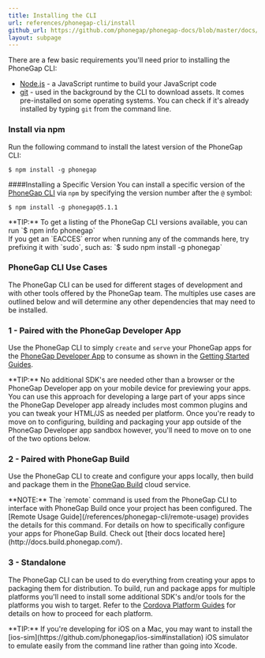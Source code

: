 ```yaml
---
title: Installing the CLI
url: references/phonegap-cli/install
github_url: https://github.com/phonegap/phonegap-docs/blob/master/docs/references/phonegap-cli/install.html.md
layout: subpage
---
```


There are a few basic requirements you'll need prior to installing the PhoneGap CLI:

- [Node.js](http://nodejs.org/) - a JavaScript runtime to build your JavaScript code
- [git](http://git-scm.com) - used in the background by the CLI to download assets. It comes pre-installed on some operating systems.
You can check if it's already installed by typing `git` from the command line.


### Install via npm
Run the following command to install the latest version of the PhoneGap CLI:
 
    $ npm install -g phonegap
        
####Installing a Specific Version
You can install a specific version of the [PhoneGap CLI](https://www.npmjs.com/package/phonegap) via `npm` by specifying the version number after the `@` symbol:
         
    $ npm install -g phonegap@5.1.1
                 
<div class="alert--tip">**TIP:** To get a listing of the PhoneGap CLI versions available, you can run `$ npm info phonegap`</div>


<div class="alert--warning">If you get an `EACCES` error when running any of the commands here, try prefixing it with `sudo`, such as:
    `$ sudo npm install -g phonegap` </div>
    

### PhoneGap CLI Use Cases
The PhoneGap CLI can be used for different stages of development and with other tools offered by the PhoneGap team. The multiples use cases are outlined below
and will determine any other dependencies that may need to be installed. 

### 1 - Paired with the PhoneGap Developer App

Use the PhoneGap CLI to simply `create` and `serve` your PhoneGap apps for the [PhoneGap Developer App](/references/developer-app) 
   to consume as shown in the [Getting Started Guides](/getting-started/3-create-your-app/cli). 
   
   <div class="alert--tip">**TIP:** No additional SDK's are needed other than a browser or the PhoneGap Developer app on your mobile
 device for previewing your apps. You can use this approach for developing a large part of your apps since the PhoneGap Developer app 
 already includes most common plugins and you can tweak your HTML/JS as needed per platform. Once you're ready to move on to configuring, building
 and packaging your app outside of the PhoneGap Developer app sandbox however, you'll need to move on to one of the two options below.</div> 

### 2 - Paired with PhoneGap Build
Use the PhoneGap CLI to create and configure your apps locally, then build and package them in the [PhoneGap Build](http://build.phonegap.com)
 cloud service. 
 
 <div class="alert--info">**NOTE:** The `remote` command is used from the PhoneGap CLI to interface with PhoneGap Build once your project has been configured. 
 The [Remote Usage Guide](/references/phonegap-cli/remote-usage) provides the details for this command. For details on how to specifically configure your apps 
 for PhoneGap Build. Check out [their docs located here](http://docs.build.phonegap.com/).  </div> 

### 3 - Standalone
The PhoneGap CLI can be used to do everything from creating your apps to packaging them for distribution. To build, run and package apps for multiple 
platforms you'll need to install some additional SDK's and/or tools for the platforms you wish to target. 
Refer to the [Cordova Platform Guides](http://cordova.apache.org/docs/en/edge/index.html) for details on how to proceed for each platform. 

<div class="alert--tip">**TIP:** If you're developing for iOS on a Mac, you may want to install the [ios-sim](https://github.com/phonegap/ios-sim#installation) 
iOS simulator to emulate easily from the command line rather than going into Xcode.</div>


  

